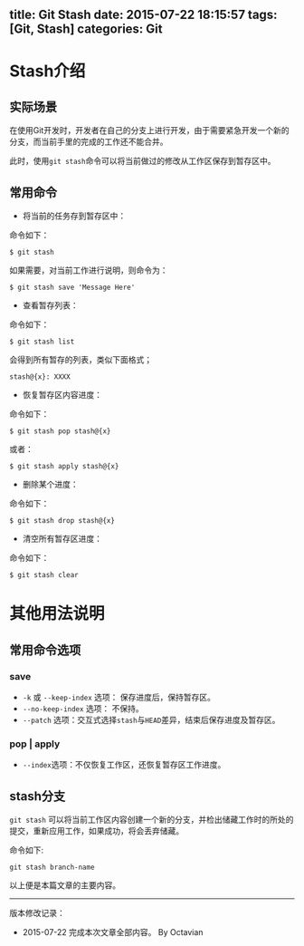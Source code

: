 title: Git Stash
date: 2015-07-22 18:15:57
tags: [Git, Stash]
categories: Git
---



# Stash介绍

## 实际场景

在使用Git开发时，开发者在自己的分支上进行开发，由于需要紧急开发一个新的分支，而当前手里的完成的工作还不能合并。

此时，使用`git stash`命令可以将当前做过的修改从工作区保存到暂存区中。

## 常用命令

+ 将当前的任务存到暂存区中：

命令如下：

```shell
$ git stash
```

如果需要，对当前工作进行说明，则命令为：

```shell
$ git stash save 'Message Here'
```

+ 查看暂存列表：

命令如下：

```shell
$ git stash list
```

会得到所有暂存的列表，类似下面格式；

```
stash@{x}: XXXX
```

+ 恢复暂存区内容进度：

命令如下：

```shell
$ git stash pop stash@{x}
```

或者：

```shell
$ git stash apply stash@{x}
```

+ 删除某个进度：

命令如下：

```shell
$ git stash drop stash@{x}
```

+ 清空所有暂存区进度：

命令如下：

```shell
$ git stash clear
```

# 其他用法说明

## 常用命令选项

### save

+ `-k` 或 `--keep-index` 选项： 保存进度后，保持暂存区。
+ `--no-keep-index` 选项： 不保持。
+ `--patch` 选项：交互式选择`stash`与`HEAD`差异，结束后保存进度及暂存区。


### pop | apply


+ `--index`选项：不仅恢复工作区，还恢复暂存区工作进度。

## stash分支

`git stash` 可以将当前工作区内容创建一个新的分支，并检出储藏工作时的所处的提交，重新应用工作，如果成功，将会丢弃储藏。

命令如下:

```shell
git stash branch-name
```


以上便是本篇文章的主要内容。

***

版本修改记录：

+ 2015-07-22 完成本次文章全部内容。 By Octavian
